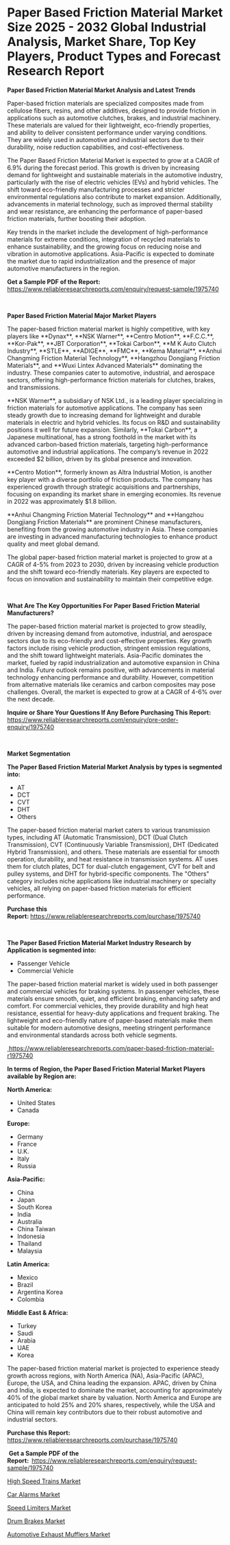 <p><h1>Paper Based Friction Material Market Size 2025 - 2032 Global Industrial Analysis, Market Share, Top Key Players, Product Types and Forecast Research Report</h1></p><p><strong>Paper Based Friction Material Market Analysis and Latest Trends</strong></p>
<p><p>Paper-based friction materials are specialized composites made from cellulose fibers, resins, and other additives, designed to provide friction in applications such as automotive clutches, brakes, and industrial machinery. These materials are valued for their lightweight, eco-friendly properties, and ability to deliver consistent performance under varying conditions. They are widely used in automotive and industrial sectors due to their durability, noise reduction capabilities, and cost-effectiveness.</p><p>The Paper Based Friction Material Market is expected to grow at a CAGR of 6.9% during the forecast period. This growth is driven by increasing demand for lightweight and sustainable materials in the automotive industry, particularly with the rise of electric vehicles (EVs) and hybrid vehicles. The shift toward eco-friendly manufacturing processes and stricter environmental regulations also contribute to market expansion. Additionally, advancements in material technology, such as improved thermal stability and wear resistance, are enhancing the performance of paper-based friction materials, further boosting their adoption.</p><p>Key trends in the market include the development of high-performance materials for extreme conditions, integration of recycled materials to enhance sustainability, and the growing focus on reducing noise and vibration in automotive applications. Asia-Pacific is expected to dominate the market due to rapid industrialization and the presence of major automotive manufacturers in the region.</p></p>
<p><strong>Get a Sample PDF of the Report:&nbsp;</strong> <a href="https://www.reliableresearchreports.com/enquiry/request-sample/1975740?utm_campaign=33&utm_medium=2&utm_source=Github&utm_content=ia&utm_term=22012025&utm_id=paper-based-friction-material">https://www.reliableresearchreports.com/enquiry/request-sample/1975740</a></p>
<p>&nbsp;</p>
<p><strong>Paper Based Friction Material Major Market Players</strong></p>
<p><p>The paper-based friction material market is highly competitive, with key players like **Dynax**, **NSK Warner**, **Centro Motion**, **F.C.C.**, **Kor-Pak**, **JBT Corporation**, **Tokai Carbon**, **M K Auto Clutch Industry**, **STLE**, **ADIGE**, **FMC**, **Kema Material**, **Anhui Changming Friction Material Technology**, **Hangzhou Dongjiang Friction Materials**, and **Wuxi Lintex Advanced Materials** dominating the industry. These companies cater to automotive, industrial, and aerospace sectors, offering high-performance friction materials for clutches, brakes, and transmissions.</p><p>**NSK Warner**, a subsidiary of NSK Ltd., is a leading player specializing in friction materials for automotive applications. The company has seen steady growth due to increasing demand for lightweight and durable materials in electric and hybrid vehicles. Its focus on R&D and sustainability positions it well for future expansion. Similarly, **Tokai Carbon**, a Japanese multinational, has a strong foothold in the market with its advanced carbon-based friction materials, targeting high-performance automotive and industrial applications. The company’s revenue in 2022 exceeded $2 billion, driven by its global presence and innovation.</p><p>**Centro Motion**, formerly known as Altra Industrial Motion, is another key player with a diverse portfolio of friction products. The company has experienced growth through strategic acquisitions and partnerships, focusing on expanding its market share in emerging economies. Its revenue in 2022 was approximately $1.8 billion.</p><p>**Anhui Changming Friction Material Technology** and **Hangzhou Dongjiang Friction Materials** are prominent Chinese manufacturers, benefiting from the growing automotive industry in Asia. These companies are investing in advanced manufacturing technologies to enhance product quality and meet global demand.</p><p>The global paper-based friction material market is projected to grow at a CAGR of 4-5% from 2023 to 2030, driven by increasing vehicle production and the shift toward eco-friendly materials. Key players are expected to focus on innovation and sustainability to maintain their competitive edge.</p></p>
<p>&nbsp;</p>
<p><strong>What Are The Key Opportunities For Paper Based Friction Material Manufacturers?</strong></p>
<p><p>The paper-based friction material market is projected to grow steadily, driven by increasing demand from automotive, industrial, and aerospace sectors due to its eco-friendly and cost-effective properties. Key growth factors include rising vehicle production, stringent emission regulations, and the shift toward lightweight materials. Asia-Pacific dominates the market, fueled by rapid industrialization and automotive expansion in China and India. Future outlook remains positive, with advancements in material technology enhancing performance and durability. However, competition from alternative materials like ceramics and carbon composites may pose challenges. Overall, the market is expected to grow at a CAGR of 4-6% over the next decade.</p></p>
<p><strong>Inquire or Share Your Questions If Any Before Purchasing This Report:</strong> <a href="https://www.reliableresearchreports.com/enquiry/pre-order-enquiry/1975740?utm_campaign=33&utm_medium=2&utm_source=Github&utm_content=ia&utm_term=22012025&utm_id=paper-based-friction-material">https://www.reliableresearchreports.com/enquiry/pre-order-enquiry/1975740</a></p>
<p>&nbsp;</p>
<p><strong>Market Segmentation</strong></p>
<p><strong>The Paper Based Friction Material Market Analysis by types is segmented into:</strong></p>
<p><ul><li>AT</li><li>DCT</li><li>CVT</li><li>DHT</li><li>Others</li></ul></p>
<p><p>The paper-based friction material market caters to various transmission types, including AT (Automatic Transmission), DCT (Dual Clutch Transmission), CVT (Continuously Variable Transmission), DHT (Dedicated Hybrid Transmission), and others. These materials are essential for smooth operation, durability, and heat resistance in transmission systems. AT uses them for clutch plates, DCT for dual-clutch engagement, CVT for belt and pulley systems, and DHT for hybrid-specific components. The "Others" category includes niche applications like industrial machinery or specialty vehicles, all relying on paper-based friction materials for efficient performance.</p></p>
<p><strong>Purchase this Report:&nbsp;</strong><a href="https://www.reliableresearchreports.com/purchase/1975740?utm_campaign=33&utm_medium=2&utm_source=Github&utm_content=ia&utm_term=22012025&utm_id=paper-based-friction-material">https://www.reliableresearchreports.com/purchase/1975740</a></p>
<p>&nbsp;</p>
<p><strong>The Paper Based Friction Material Market Industry Research by Application is segmented into:</strong></p>
<p><ul><li>Passenger Vehicle</li><li>Commercial Vehicle</li></ul></p>
<p><p>The paper-based friction material market is widely used in both passenger and commercial vehicles for braking systems. In passenger vehicles, these materials ensure smooth, quiet, and efficient braking, enhancing safety and comfort. For commercial vehicles, they provide durability and high heat resistance, essential for heavy-duty applications and frequent braking. The lightweight and eco-friendly nature of paper-based materials make them suitable for modern automotive designs, meeting stringent performance and environmental standards across both vehicle segments.</p></p>
<p><a href="https://www.reliableresearchreports.com/paper-based-friction-material-r1975740?utm_campaign=33&utm_medium=2&utm_source=Github&utm_content=ia&utm_term=22012025&utm_id=paper-based-friction-material">&nbsp;https://www.reliableresearchreports.com/paper-based-friction-material-r1975740</a></p>
<p><strong>In terms of Region, the Paper Based Friction Material Market Players available by Region are:</strong></p>
<p>
    <p> <strong> North America: </strong>
        <ul>
            <li>United States</li>
            <li>Canada</li>
        </ul>
        </p> 
    <p> <strong> Europe: </strong>
        <ul>
            <li>Germany</li>
            <li>France</li>
            <li>U.K.</li>
            <li>Italy</li>
            <li>Russia</li>
        </ul>
        </p> 
    <p> <strong> Asia-Pacific: </strong>
        <ul>
            <li>China</li>
            <li>Japan</li>
            <li>South Korea</li>
            <li>India</li>
            <li>Australia</li>
            <li>China Taiwan</li>
            <li>Indonesia</li>
            <li>Thailand</li>
            <li>Malaysia</li>
        </ul>
        </p> 
    <p> <strong> Latin America: </strong>
        <ul>
            <li>Mexico</li>
            <li>Brazil</li>
            <li>Argentina Korea</li>
            <li>Colombia</li>
        </ul>
        </p> 
    <p> <strong> Middle East & Africa: </strong>
        <ul>
            <li>Turkey</li>
            <li>Saudi</li>
            <li>Arabia</li>
            <li>UAE</li>
            <li>Korea</li>
        </ul>
    </p>
    </p>
<p><p>The paper-based friction material market is projected to experience steady growth across regions, with North America (NA), Asia-Pacific (APAC), Europe, the USA, and China leading the expansion. APAC, driven by China and India, is expected to dominate the market, accounting for approximately 40% of the global market share by valuation. North America and Europe are anticipated to hold 25% and 20% shares, respectively, while the USA and China will remain key contributors due to their robust automotive and industrial sectors.</p></p>
<p><strong>Purchase this Report: </strong><a href="https://www.reliableresearchreports.com/purchase/1975740?utm_campaign=33&utm_medium=2&utm_source=Github&utm_content=ia&utm_term=22012025&utm_id=paper-based-friction-material">https://www.reliableresearchreports.com/purchase/1975740</a></p>
<p>&nbsp;<strong>Get a Sample PDF of the Report:&nbsp;&nbsp;</strong><a href="https://www.reliableresearchreports.com/enquiry/request-sample/1975740?utm_campaign=33&utm_medium=2&utm_source=Github&utm_content=ia&utm_term=22012025&utm_id=paper-based-friction-material">https://www.reliableresearchreports.com/enquiry/request-sample/1975740</a></p>
<p><strong></strong></p>
<p><p><a href="https://github.com/darenph8er/Market-Research-Report-List-1/blob/main/high-speed-trains-market.md?utm_campaign=33&utm_medium=2&utm_source=Github&utm_content=ia&utm_term=22012025&utm_id=paper-based-friction-material">High Speed Trains Market</a></p><p><a href="https://github.com/rosalinebhakta48/Market-Research-Report-List-1/blob/main/car-alarms-market.md?utm_campaign=33&utm_medium=2&utm_source=Github&utm_content=ia&utm_term=22012025&utm_id=paper-based-friction-material">Car Alarms Market</a></p><p><a href="https://github.com/chongseney974/Market-Research-Report-List-1/blob/main/speed-limiters-market.md?utm_campaign=33&utm_medium=2&utm_source=Github&utm_content=ia&utm_term=22012025&utm_id=paper-based-friction-material">Speed Limiters Market</a></p><p><a href="https://github.com/ElviraLeka1962/Market-Research-Report-List-1/blob/main/drum-brakes-market.md?utm_campaign=33&utm_medium=2&utm_source=Github&utm_content=ia&utm_term=22012025&utm_id=paper-based-friction-material">Drum Brakes Market</a></p><p><a href="https://github.com/nathaliehurles7142/Market-Research-Report-List-1/blob/main/automotive-exhaust-mufflers-market.md?utm_campaign=33&utm_medium=2&utm_source=Github&utm_content=ia&utm_term=22012025&utm_id=paper-based-friction-material">Automotive Exhaust Mufflers Market</a></p></p>